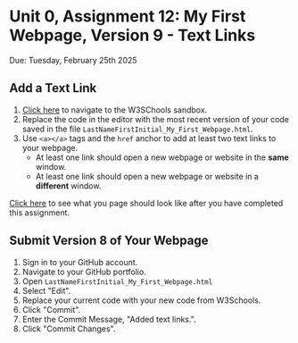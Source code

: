 # Unit 0, Assignment 12: My First Webpage, Version 9 - Text Links
Due: Tuesday, February 25th 2025

## Add a Text Link

1. [Click here](https://www.w3schools.com/html/tryit.asp?filename=tryhtml_intro) to navigate to the W3SChools sandbox.
2. Replace the code in the editor with the most recent version of your code saved in the file `LastNameFirstInitial_My_First_Webpage.html`.
3. Use `<a></a>` tags and the `href` anchor to add at least two text links to your webpage.
    * At least one link should open a new webpage or website in the **same** window.
    * At least one link should open a new webpage or website in a **different** window.

[Click here](https://mrjswotinsky.github.io/HTML_v9_sample.html) to see what you page should look like after you have completed this assignment.

## Submit Version 8 of Your Webpage

1. Sign in to your GitHub account.
2. Navigate to your GitHub portfolio.
3. Open `LastNameFirstInitial_My_First_Webpage.html`
4. Select "Edit".
5. Replace your current code with your new code from W3Schools.
6. Click "Commit".
7. Enter the Commit Message, "Added text links.".
8. Click "Commit Changes".

